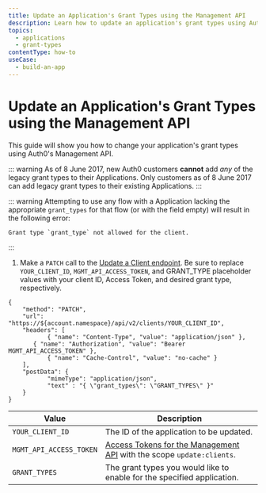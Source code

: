 ```yaml
---
title: Update an Application's Grant Types using the Management API
description: Learn how to update an application's grant types using Auth0's Management API.
topics:
  - applications
  - grant-types
contentType: how-to
useCase:
  - build-an-app
---
```

# Update an Application's Grant Types using the Management API

This guide will show you how to change your application's grant types using Auth0's Management API.

::: warning
As of 8 June 2017, new Auth0 customers **cannot** add *any* of the legacy grant types to their Applications. Only customers as of 8 June 2017 can add legacy grant types to their existing Applications.
:::

::: warning
Attempting to use any flow with a Application lacking the appropriate `grant_types` for that flow (or with the field empty) will result in the following error:

```text
Grant type `grant_type` not allowed for the client.
```
:::

1. Make a `PATCH` call to the [Update a Client endpoint](/api/management/v2#!/Clients/patch_clients_by_id). Be sure to replace `YOUR_CLIENT_ID`, `MGMT_API_ACCESS_TOKEN`, and GRANT_TYPE placeholder values with your client ID, Access Token, and desired grant type, respectively.

```har
{
	"method": "PATCH",
	"url": "https://${account.namespace}/api/v2/clients/YOUR_CLIENT_ID",
	"headers": [
    	   { "name": "Content-Type", "value": "application/json" },
   	   { "name": "Authorization", "value": "Bearer MGMT_API_ACCESS_TOKEN" },
    	   { "name": "Cache-Control", "value": "no-cache" }
	],
	"postData": {
      	   "mimeType": "application/json",
      	   "text" : "{ \"grant_types\": \"GRANT_TYPES\" }"
	}
}
```

| Value | Description |
| - | - |
| `YOUR_CLIENT_ID` | Τhe ID of the application to be updated. |
| `MGMT_API_ACCESS_TOKEN` | [Access Tokens for the Management API](/api/management/v2/tokens) with the scope `update:clients`. |
| `GRANT_TYPES` | The grant types you would like to enable for the specified application. |
